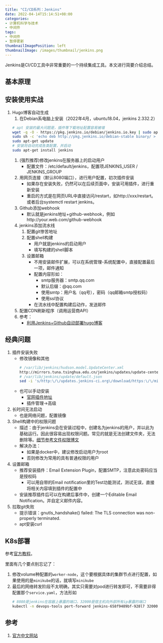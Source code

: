 ```yaml
---
title: "CI/CD系列：Jenkins"
date: 2022-04-14T15:14:51+08:00
categories:
- 计算机科学与技术
- 中间件
tags:
- 中间件
- 暂停更新
thumbnailImagePosition: left
thumbnailImage: /images/thumbnail/jenkins.png
---
```

Jenkins是CI/CD工具中非常重要的一个持续集成工具。本文进行简要介绍总结。
<!--more-->
## 基本原理
## 安装使用实战
1. Hugo博客自动生成
    1. 在Debian系电脑上安装（2022年4月，ubuntu18.04，jenkins 2.332.2）
    ```bash
    # apt 安装的最大问题是，插件等下载地址配置容易被墙
    wget -q -O - https://pkg.jenkins.io/debian/jenkins.io.key | sudo apt-key add -
    sudo sh -c 'echo deb http://pkg.jenkins.io/debian-stable binary/ > /etc/apt/sources.list.d/jenkins.list'
    sudo apt-get update
    # 安装将自动完成各类配置，并启动
    sudo apt-get install jenkins
    ```
    1. (强烈推荐)修改jenkins在服务器上的启动用户
        - 配置文件：/etc/default/jenkins，配置项JENKINS_USER / JENKINS_GROUP
    1. 用网页连接（默认8080端口），进行用户配置，初次插件安装
        - 如果存在安装失败，仍然可以在后续页面中，安装可用插件，进行重新安装
        - 重启的方式是在网页URL中直接访问/restart，如http://xxx/restart。或者后台systemctl restart jenkins。
    1. Github添加webhook
        - 默认就是jenkins地址+github-webhook，例如http://your.web.com/github-webhook
    1. jenkins添加流水线
        1. 配置git惨苦地址
        1. 配置shell构建
            - 用户就是jenkins的启动用户
            - 填写构建的shell脚本
        1. 设置邮箱
            - 不用安装邮件扩展，可以在系统管理-系统配置中，直接配置最后一项，邮件通知
            - 配置内容形如：
                - smtp服务器：smtp.qq.com
                - 默认后缀：@qq.com
                - 使用smtp：用户名（qq号），密码（qq邮箱smtp授权码）
                - 使用ssl协议
            - 在流水线中配置构建后动作，发送邮件
    1. 配置CDN刷新程序（调用运营商API）
    1. 参考：
        - [利用Jenkins+Github自动部署hugo博客](https://zhuanlan.zhihu.com/p/129069420)
## 经典问题
1. 插件安装失败
    - 修改镜像和其他
        ```bash
        # /var/lib/jenkins/hudson.model.UpdateCenter.xml
        http://mirrors.tuna.tsinghua.edu.cn/jenkins/updates/update-center.json
        # /var/lib/jenkins/update/default.json
        sed -i 's/http:\/\/updates.jenkins-ci.org\/download/https:\/\/mirrors.tuna.tsinghua.edu.cn\/jenkins/g' default.json && sed -i 's/http:\/\/www.google.com/https:\/\/www.baidu.com/g' default.json
        ```
    - 也可以手动安装
        - [官网插件地址](https://updates.jenkins.io/download/plugins/)
        - 插件管理->高级
1. 长时间无法启动
    - 也是网络问题，配置镜像
1. Shell构建中的权限问题
    - 描述：由于jenkins会在安装过程中，创建名为jenkins的用户，并以此为基础运行。因此很容易出现权限问题。常见的就是无法创建文件夹，无法删除等。[细节参考文件权限博文](/2022/04/边学边用linux-文件系统/)
    - 解决办法：
        - 如果是docker中，建议修改启动用户为root
        - 否则修改为常用的具有普通权限的用户
1. 设置邮箱
    - 推荐安装插件：Email Extension Plugin，配置SMTP，注意此处密码应当是授权码
        - 可以用自带的Email notification里的Test功能测试，测试无误，直接将相关内容填到插件的配置中
    - 安装推荐插件后可以在构建后事件中，创建一个Editable Email Notification。并自定义邮件内容。
1. 拉取git失败
    - 提示错误：gnutls_handshake() failed: The TLS connection was non-properly terminated. 
    - apt安装curl

## K8s部署
参考[官方教程](https://www.jenkins.io/doc/book/installing/kubernetes/)。

里面有几个要点别忘记了：
1. 修改volume种配置的```worker-node```，这个要根据具体的集群节点进行配置，如果使用的是```minikube```的话，就填写```minikube```
2. 最后的网络转发阶段不太明确，其实只需要对pod进行转发即可，不需要非得配置那个```service.yaml```，方法形如
    ```bash
    # 8080是jenkins在容器上暴露的端口，32000是宿主机向外部所有ip暴露的端口
    kubectl -n devops-tools port-forward jenkins-658f9489bf-928l7 32000:8080 --address=0.0.0.0
    ```

## 参考
1. [官方中文网站](https://www.jenkins.io/zh/doc/book/installing/#setup-wizard)